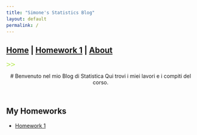 ```yaml
---
title: "Simone's Statistics Blog"
layout: default
permalink: /
---
```

[Home](/) | [Homework 1](homework1/index/) | [About](about/)
---

![Header Statistica](/assets/images/bullet.png)

<header>
  # Benvenuto nel mio Blog di Statistica
  Qui trovi i miei lavori e i compiti del corso.
</header>

## My Homeworks

- [Homework 1](homework1/index.html)



